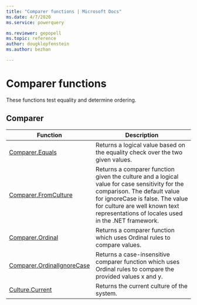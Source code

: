 ```yaml
---
title: "Comparer functions | Microsoft Docs"
ms.date: 4/7/2020
ms.service: powerquery

ms.reviewer: gepopell
ms.topic: reference
author: dougklopfenstein
ms.author: bezhan

---
```

# Comparer functions

These functions test equality and determine ordering. 
  
## <a name="__toc360789896"></a>Comparer  
  
|Function|Description|  
|------------|---------------|  
|[Comparer.Equals](comparer-equals.md)|Returns a logical value based on the equality check over the two given values.|  
|[Comparer.FromCulture](comparer-fromculture.md)|Returns a comparer function given the culture and a logical value for case sensitivity for the comparison. The default value for ignoreCase is false. The value for culture are well known text representations of locales used in the .NET framework.|  
|[Comparer.Ordinal](comparer-ordinal.md)|Returns a comparer function which uses Ordinal rules to compare values.|
|[Comparer.OrdinalIgnoreCase](comparer-ordinalignorecase.md)|Returns a case-insensitive comparer function which uses Ordinal rules to compare the provided values x and y.|  
|[Culture.Current](culture-current.md)|Returns the current culture of the system.|  
  
